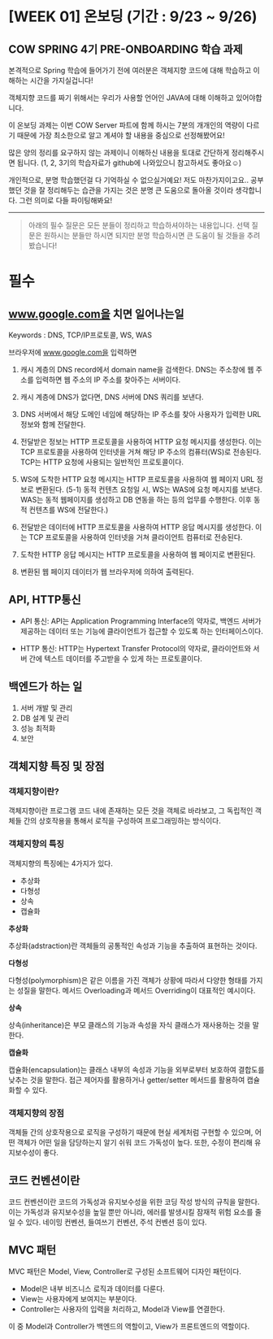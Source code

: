 # [WEEK 01] 온보딩 (기간 : 9/23 ~ 9/26)

## COW SPRING 4기 PRE-ONBOARDING 학습 과제

본격적으로 Spring 학습에 들어가기 전에 여러분은 객체지향 코드에 대해 학습하고 이해하는 시간을 가지실겁니다!

객체지향 코드를 짜기 위해서는 우리가 사용할 언어인 JAVA에 대해 이해하고 있어야합니다.

이 온보딩 과제는 이번 COW Server 파트에 함께 하시는 7분의 개개인의 역량이 다르기 때문에 가장 최소한으로 알고 계셔야 할 내용을 중심으로 선정해봤어요!

많은 양의 정리를 요구하지 않는 과제이니 이해하신 내용을 토대로 간단하게 정리해주시면 됩니다. (1, 2, 3기의 학습자료가 github에 나와있으니 참고하셔도 좋아요☺️)

개인적으로, 분명 학습했던걸 다 기억하실 수 없으실거예요! 저도 마찬가지이고요.. 공부했던 것을 잘 정리해두는 습관을 가지는 것은 분명 큰 도움으로 돌아올 것이라 생각합니다. 그런 의미로 다들 파이팅해봐요!

---
> 아래의 필수 질문은 모든 분들이 정리하고 학습하셔야하는 내용입니다. 선택 질문은 원하시는 분들만 하시면 되지만 분명 학습하시면 큰 도움이 될 것들을 추려봤습니다!

# 필수

## www.google.com을 치면 일어나는일
Keywords : DNS, TCP/IP프로토콜, WS, WAS

브라우저에 www.google.com을 입력하면 

1. 캐시 계층의 DNS record에서 domain name을 검색한다. DNS는 주소창에 웹 주소를 입력하면 웹 주소의 IP 주소를 찾아주는 서버이다.

2. 캐시 계층에 DNS가 없다면, DNS 서버에 DNS 쿼리를 보낸다. 

3. DNS 서버에서 해당 도메인 네임에 해당하는 IP 주소를 찾아 사용자가 입력한 URL 정보와 함께 전달한다.

4. 전달받은 정보는 HTTP 프로토콜을 사용하여 HTTP 요청 메시지를 생성한다. 이는 TCP 프로토콜을 사용하여 인터넷을 거쳐 해당 IP 주소의 컴퓨터(WS)로 전송된다.
TCP는 HTTP 요청에 사용되는 일반적인 프로토콜이다.

5. WS에 도착한 HTTP 요청 메시지는 HTTP 프로토콜을 사용하여 웹 페이지 URL 정보로 변환된다.
   (5-1) 동적 컨텐츠 요청일 시, WS는 WAS에 요청 메시지를 보낸다. WAS는 동적 웹페이지를 생성하고 DB 연동을 하는 등의 업무를 수행한다.
   이후 동적 컨텐츠를 WS에 전달한다.)

6. 전달받은 데이터에 HTTP 프로토콜을 사용하여 HTTP 응답 메시지를 생성한다.
이는 TCP 프로토콜을 사용하여 인터넷을 거쳐 클라이언트 컴퓨터로 전송된다.

7. 도착한 HTTP 응답 메시지는 HTTP 프로토콜을 사용하여 웹 페이지로 변환된다.

8. 변환된 웹 페이지 데이터가 웹 브라우저에 의하여 출력된다.


## API, HTTP통신

- API 통신: API는 Application Programming Interface의 약자로, 
백엔드 서버가 제공하는 데이터 또는 기능에 클라이언트가 접근할 수 있도록 하는 인터페이스이다.

- HTTP 통신: HTTP는 Hypertext Transfer Protocol의 약자로, 
클라이언트와 서버 간에 텍스트 데이터를 주고받을 수 있게 하는 프로토콜이다.

## 백엔드가 하는 일

1. 서버 개발 및 관리
1. DB 설계 및 관리
2. 성능 최적화
3. 보안

## 객체지향 특징 및 장점


### 객체지향이란?

객체지향이란 프로그램 코드 내에 존재하는 모든 것을 객체로 바라보고, 그 독립적인 객체들 간의 상호작용을 통해서 로직을 구성하여 프로그래밍하는 방식이다.

### 객체지향의 특징 
객체지향의 특징에는 4가지가 있다. 
- 추상화 
- 다형성 
- 상속 
- 캡슐화

**추상화**

추상화(adstraction)란 객체들의 공통적인 속성과 기능을 추출하여 표현하는 것이다.

**다형성**

다형성(polymorphism)은 같은 이름을 가진 객체가 상황에 따라서 다양한 형태를 가지는 성질을 말한다.
메서드 Overloading과 메서드 Overriding이 대표적인 예시이다.

**상속**

상속(inheritance)은 부모 클래스의 기능과 속성을 자식 클래스가 재사용하는 것을 말한다.

**캡슐화**

캡슐화(encapsulation)는 클래스 내부의 속성과 기능을 외부로부터 보호하여 결합도를 낮추는 것을 말한다.
접근 제어자를 활용하거나 getter/setter 메서드를 활용하여 캡슐화할 수 있다.

### 객체지향의 장점
객체들 간의 상호작용으로 로직을 구성하기 때문에 현실 세계처럼 구현할 수 있으며, 어떤 객체가 어떤 일을 담당하는지 알기 쉬워 코드 가독성이 높다.
또한, 수정이 편리해 유지보수성이 좋다. 

## 코드 컨벤션이란

코드 컨벤션이란 코드의 가독성과 유지보수성을 위한 코딩 작성 방식의 규칙을 말한다.
이는 가독성과 유지보수성을 높일 뿐만 아니라, 에러를 발생시킬 잠재적 위험 요소를 줄일 수 있다.
네이밍 컨벤션, 들여쓰기 컨벤션, 주석 컨벤션 등이 있다.

## MVC 패턴

MVC 패턴은 Model, View, Controller로 구성된 소프트웨어 디자인 패턴이다.
- Model은 내부 비즈니스 로직과 데이터를 다룬다.
- View는 사용자에게 보여지는 부분이다.
- Controller는 사용자의 입력을 처리하고, Model과 View를 연결한다.

이 중 Model과 Controller가 백엔드의 역할이고, View가 프론트엔드의 역할이다.